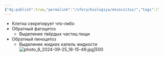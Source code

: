 ```yaml
---
{"dg-publish":true,"permalink":"/sfery/biologiya/ekzoczitoz/","tags":["Общаябиология"]}
---
```


- Клетка секретирует что-либо
- Обратный фагоцитоз
	- Выделение твёрдых частиц пищи
- Обратный пиноцитоз
	- Выделение жидких капель жидкости 
![photo_6_2024-09-25_18-15-49.jpg|500](/img/user/%D0%90%D1%80%D1%85%D0%B8%D0%B2/%D0%9A%D1%8D%D1%88/photo_6_2024-09-25_18-15-49.jpg)